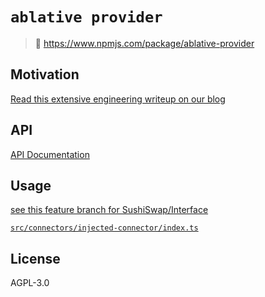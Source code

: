 # `ablative provider`

> 🔗 https://www.npmjs.com/package/ablative-provider


## Motivation

[Read this extensive engineering writeup on our blog](https://sambacha.github.io/primitives/2021/12/20/Web3-Technical-Debt-Creep.html)


## API

[API Documentation](https://manifoldfinance.github.io/ablative-provider/)

## Usage 

[see this feature branch for SushiSwap/Interface](https://github.com/manifoldfinance/sushiswap-interface/commit/2560d87342c90753c7368640a2dd700c8c54ca65)

[`src/connectors/injected-connector/index.ts`](https://github.com/manifoldfinance/sushiswap-interface/blob/2560d87342c90753c7368640a2dd700c8c54ca65/src/connectors/injected-connector/index.ts)


## License

AGPL-3.0
